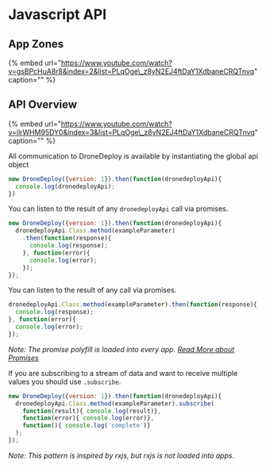 # Javascript API

## App Zones

{% embed url="https://www.youtube.com/watch?v=gsBPcHuA8r8&index=2&list=PLqOge\_z8yN2EJ4ftDaY1XdbaneCRQTnvq" caption="" %}

## API Overview

{% embed url="https://www.youtube.com/watch?v=ilrWHM95DY0&index=3&list=PLqOge\_z8yN2EJ4ftDaY1XdbaneCRQTnvq" caption="" %}

All communication to DroneDeploy is available by instantiating the global api object

```javascript
new DroneDeploy({version: 1}).then(function(dronedeployApi){
  console.log(dronedeployApi);
})
```

You can listen to the result of any `dronedeployApi` call via promises.

```javascript
new DroneDeploy({version: 1}).then(function(dronedeployApi){
  dronedeployApi.Class.method(exampleParameter)
    .then(function(response){
      console.log(response);
    }, function(error){
      console.log(error);
    });
});
```

You can listen to the result of any call via promises.

```javascript
dronedeployApi.Class.method(exampleParameter).then(function(response){
  console.log(response);
}, function(error){
  console.log(error);
});
```

_Note: The promise polyfill is loaded into every app._ [_Read More about Promises_](https://developer.mozilla.org/en-US/docs/Web/JavaScript/Reference/Global_Objects/Promise)

If you are subscribing to a stream of data and want to receive multiple values you should use `.subscribe`.

```javascript
new DroneDeploy({version: 1}).then(function(dronedeployApi){
  dronedeployApi.Class.method(exampleParameter).subscribe(
    function(result){ console.log(result)},
    function(error){ console.log(error)},
    function(){ console.log('complete')}
  ); 
});
```

_Note: This pattern is inspired by rxjs, but rxjs is not loaded into apps._

